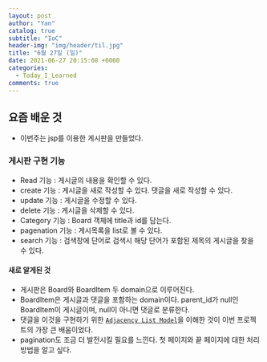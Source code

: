 ```yaml
---
layout: post
author: "Yan"
catalog: true
subtitle: "IoC"
header-img: "img/header/til.jpg"
title: "6월 27일 (일)"
date: 2021-06-27 20:15:08 +0000
categories:
  - Today_I_Learned
comments: true
---
```


## 요즘 배운 것

- 이번주는 jsp를 이용한 게시판을 만들었다.

### 게시판 구현 기능

- Read 기능 : 게시글의 내용을 확인할 수 있다.
- create 기능 : 게시글을 새로 작성할 수 있다. 댓글을 새로 작성할 수 있다.
- update 기능 : 게시글을 수정할 수 있다.
- delete 기능 : 게시글을 삭제할 수 있다.
- Category 기능 : Board 객체에 title과 id를 담는다.
- pagenation 기능 : 게시목록을 list로 볼 수 있다.
- search 기능 : 검색창에 단어로 검색시 해당 단어가 포함된 제목의 게시글을 찾을 수 있다.

#### 새로 알게된 것

- 게시판은 Board와 BoardItem 두 domain으로 이루어진다.
- BoardItem은 게시글과 댓글을 포함하는 domain이다. parent_id가 null인 BoardItem이 게시글이며, null이 아니면 댓글로 분류한다.
- 댓글을 이것을 구현하기 위한 [`Adjacency List Model`](https://www.mysqltutorial.org/mysql-adjacency-list-tree/)을 이해한 것이 이번 프로젝트의 가장 큰 배움이었다.
- pagination도 조금 더 발전시킬 필요를 느낀다. 첫 페이지와 끝 페이지에 대한 처리 방법을 알고 싶다.
